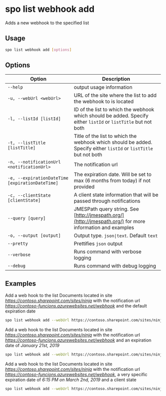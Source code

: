 # spo list webhook add

Adds a new webhook to the specified list

## Usage

```sh
spo list webhook add [options]
```

## Options

Option|Description
------|-----------
`--help`|output usage information
`-u, --webUrl <webUrl>`|URL of the site where the list to add the webhook to is located
`-l, --listId [listId]`|ID of the list to which the webhook which should be added. Specify either `listId` or `listTitle` but not both
`-t, --listTitle [listTitle]`|Title of the list to which the webhook which should be added. Specify either `listId` or `listTitle` but not both
`-n, --notificationUrl <notificationUrl>`|The notification url
`-e, --expirationDateTime [expirationDateTime]`|The expiration date. Will be set to max (6 months from today) if not provided
`-c, --clientState [clientState]`|A client state information that will be passed through notifications
`--query [query]`|JMESPath query string. See [http://jmespath.org/](http://jmespath.org/) for more information and examples
`-o, --output [output]`|Output type. `json\|text`. Default `text`
`--pretty`|Prettifies `json` output
`--verbose`|Runs command with verbose logging
`--debug`|Runs command with debug logging

## Examples

Add a web hook to the list Documents located in site _https://contoso.sharepoint.com/sites/ninja_ with the notification url
_https://contoso-funcions.azurewebsites.net/webhook_ and the default expiration
date

```sh
spo list webhook add --webUrl https://contoso.sharepoint.com/sites/ninja --listTitle Documents --notificationUrl https://contoso-funcions.azurewebsites.net/webhook
```

Add a web hook to the list Documents located in site _https://contoso.sharepoint.com/sites/ninja_ with the notification url
_https://contoso-funcions.azurewebsites.net/webhook_ and an expiration date of _January 21st, 2019_

```sh
spo list webhook add --webUrl https://contoso.sharepoint.com/sites/ninja --listTitle Documents --notificationUrl https://contoso-funcions.azurewebsites.net/webhook --expirationDateTime 2019-01-21
```

Add a web hook to the list Documents located in site _https://contoso.sharepoint.com/sites/ninja_ with the notification url
_https://contoso-funcions.azurewebsites.net/webhook_, a very specific expiration date of _6:15 PM on March 2nd, 2019_ and
a client state

```sh
spo list webhook add --webUrl https://contoso.sharepoint.com/sites/ninja --listTitle Documents --notificationUrl https://contoso-funcions.azurewebsites.net/webhook --expirationDateTime '2019-03-02T18:15' --clientState "Hello State!"
```